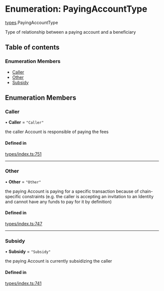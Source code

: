 # Enumeration: PayingAccountType

[types](../wiki/types).PayingAccountType

Type of relationship between a paying account and a beneficiary

## Table of contents

### Enumeration Members

- [Caller](../wiki/types.PayingAccountType#caller)
- [Other](../wiki/types.PayingAccountType#other)
- [Subsidy](../wiki/types.PayingAccountType#subsidy)

## Enumeration Members

### Caller

• **Caller** = ``"Caller"``

the caller Account is responsible of paying the fees

#### Defined in

[types/index.ts:751](https://github.com/PolymeshAssociation/polymesh-sdk/blob/16e8c2ca/src/types/index.ts#L751)

___

### Other

• **Other** = ``"Other"``

the paying Account is paying for a specific transaction because of
  chain-specific constraints (e.g. the caller is accepting an invitation to an Identity
  and cannot have any funds to pay for it by definition)

#### Defined in

[types/index.ts:747](https://github.com/PolymeshAssociation/polymesh-sdk/blob/16e8c2ca/src/types/index.ts#L747)

___

### Subsidy

• **Subsidy** = ``"Subsidy"``

the paying Account is currently subsidizing the caller

#### Defined in

[types/index.ts:741](https://github.com/PolymeshAssociation/polymesh-sdk/blob/16e8c2ca/src/types/index.ts#L741)
